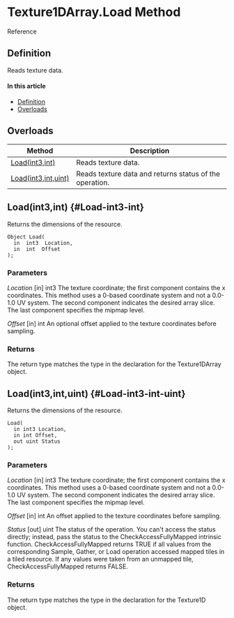 # Texture1DArray.Load Method

Reference

## Definition

Reads texture data.

#### In this article

*  [Definition](#definition)
*  [Overloads](#overloads)

## Overloads

| Method | Description |
| ------ | ----------- |
| [Load(int3,int)](#Load-int3-int) | Reads texture data. |
| [Load(int3,int,uint)](#Load-int3-int-uint) | Reads texture data and returns status of the operation. |

## Load(int3,int) {#Load-int3-int}

Returns the dimensions of the resource.

```HLSL
Object Load(
  in  int3  Location,
  in  int  Offset
);
```

### Parameters
<i>Location</i> [in] int3
The texture coordinate; the first component contains the x coordinates.  This method uses a 0-based coordinate system and not a 0.0-1.0 UV system.  The second component indicates the desired array slice.  The last component specifies the mipmap level.

<i>Offset</i> [in] int
An optional offset applied to the texture coordinates before sampling.

### Returns
The return type matches the type in the declaration for the Texture1DArray object.

## Load(int3,int,uint) {#Load-int3-int-uint}

Returns the dimensions of the resource.

```HLSL
Load(
  in int3 Location,
  in int Offset,
  out uint Status
);
```

### Parameters
<i>Location</i> [in] int3
The texture coordinate; the first component contains the x coordinates.  This method uses a 0-based coordinate system and not a 0.0-1.0 UV system.  The second component indicates the desired array slice.  The last component specifies the mipmap level.

<i>Offset</i> [in] int
An offset applied to the texture coordinates before sampling.

<i>Status</i> [out] uint
The status of the operation. You can't access the status directly; instead, pass the status to the CheckAccessFullyMapped intrinsic function. CheckAccessFullyMapped returns TRUE if all values from the corresponding Sample, Gather, or Load operation accessed mapped tiles in a tiled resource. If any values were taken from an unmapped tile, CheckAccessFullyMapped returns FALSE.

### Returns
The return type matches the type in the declaration for the Texture1D object.